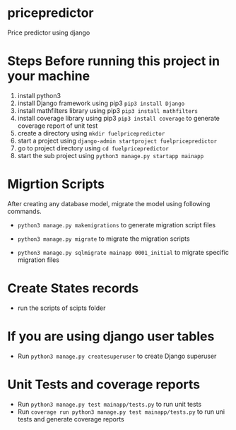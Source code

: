 # pricepredictor

Price predictor using django

# Steps Before running this project in your machine

1.  install python3
2.  install Django framework using pip3 `pip3 install Django`
3.  install mathfilters library using pip3 `pip3 install mathfilters`
4.  install coverage library using pip3 `pip3 install coverage` to generate coverage report of unit test
5.  create a directory using `mkdir fuelpricepredictor`
6.  start a project using `django-admin startproject fuelpricepredictor`
7.  go to project directory using `cd fuelpricepredictor`
8.  start the sub project using `python3 manage.py startapp mainapp`

# Migrtion Scripts

After creating any database model, migrate the model using following commands.

- `python3 manage.py makemigrations` to generate migration script files

- `python3 manage.py migrate` to migrate the migration scripts

- `python3 manage.py sqlmigrate mainapp 0001_initial` to migrate specific migration files

# Create States records

- run the scripts of scipts folder

# If you are using django user tables

- Run `python3 manage.py createsuperuser` to create Django superuser

# Unit Tests and coverage reports

- Run `python3 manage.py test mainapp/tests.py` to run unit tests
- Run `coverage run python3 manage.py test mainapp/tests.py` to run uni tests and generate coverage reports
